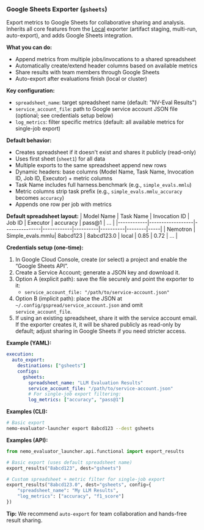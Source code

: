 ### Google Sheets Exporter (`gsheets`)

Export metrics to Google Sheets for collaborative sharing and analysis. Inherits all core features from the [Local](local.md) exporter (artifact staging, multi-run, auto-export), and adds Google Sheets integration.

**What you can do:**
- Append metrics from multiple jobs/invocations to a shared spreadsheet
- Automatically create/extend header columns based on available metrics
- Share results with team members through Google Sheets
- Auto-export after evaluations finish (local or cluster)

**Key configuration:**
- `spreadsheet_name`: target spreadsheet name (default: "NV-Eval Results")
- `service_account_file`: path to Google service account JSON file (optional; see credentials setup below)
- `log_metrics`: filter specific metrics (default: all available metrics for single-job export)

**Default behavior:**
- Creates spreadsheet if it doesn't exist and shares it publicly (read-only)
- Uses first sheet (`sheet1`) for all data
- Multiple exports to the same spreadsheet append new rows
- Dynamic headers: base columns (Model Name, Task Name, Invocation ID, Job ID, Executor) + metric columns
- Task Name includes full harness.benchmark (e.g., `simple_evals.mmlu`)
- Metric columns strip task prefix (e.g., `simple_evals.mmlu_accuracy` becomes `accuracy`)
- Appends one row per job with metrics

**Default spreadsheet layout:**
| Model Name | Task Name        | Invocation ID | Job ID     | Executor | accuracy | pass@1 | ... |
|------------|------------------|---------------|------------|----------|----------|--------|-----|
| Nemotron   | Simple_evals.mmlu| 8abcd123      | 8abcd123.0 | local    | 0.85     | 0.72   | ... |

**Credentials setup (one-time):**
1. In Google Cloud Console, create (or select) a project and enable the “Google Sheets API”.
2. Create a Service Account; generate a JSON key and download it.
3. Option A (explicit path): save the file securely and point the exporter to it:
   - `service_account_file: "/path/to/service-account.json"`
4. Option B (implicit path): place the JSON at `~/.config/gspread/service_account.json` and omit `service_account_file`.
5. If using an existing spreadsheet, share it with the service account email. If the exporter creates it, it will be shared publicly as read-only by default; adjust sharing in Google Sheets if you need stricter access.

**Example (YAML):**
```yaml
execution:
  auto_export:
    destinations: ["gsheets"]
    configs:
      gsheets:
        spreadsheet_name: "LLM Evaluation Results"
        service_account_file: "/path/to/service-account.json"
        # For single-job export filtering:
        log_metrics: ["accuracy", "pass@1"]
```

**Examples (CLI):**
```bash
# Basic export
nemo-evaluator-launcher export 8abcd123 --dest gsheets
```

**Examples (API):**
```python
from nemo_evaluator_launcher.api.functional import export_results

# Basic export (uses default spreadsheet name)
export_results("8abcd123", dest="gsheets")

# Custom spreadsheet + metric filter for single-job export
export_results("8abcd123.0", dest="gsheets", config={
    "spreadsheet_name": "My LLM Results",
    "log_metrics": ["accuracy", "f1_score"]
})
```

**Tip:** We recommend `auto-export` for team collaboration and hands-free result sharing.
